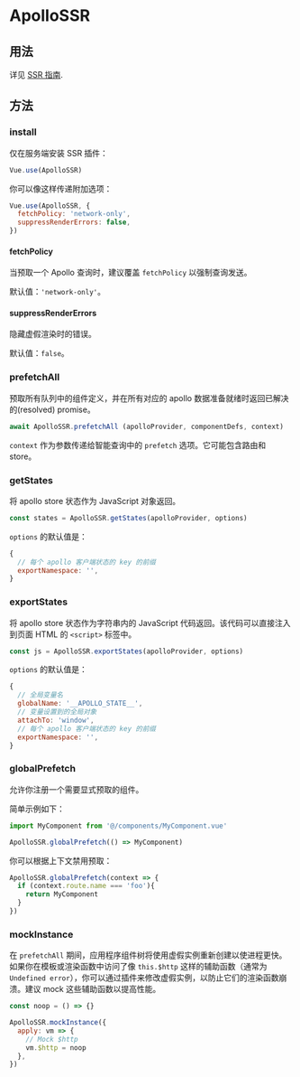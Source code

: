 # ApolloSSR

## 用法

详见 [SSR 指南](../guide/ssr.md).

## 方法

### install

仅在服务端安装 SSR 插件：

```js
Vue.use(ApolloSSR)
```

你可以像这样传递附加选项：

```js
Vue.use(ApolloSSR, {
  fetchPolicy: 'network-only',
  suppressRenderErrors: false,
})
```

#### fetchPolicy

当预取一个 Apollo 查询时，建议覆盖 `fetchPolicy` 以强制查询发送。

默认值：`'network-only'`。

#### suppressRenderErrors

隐藏虚假渲染时的错误。

默认值：`false`。

### prefetchAll

预取所有队列中的组件定义，并在所有对应的 apollo 数据准备就绪时返回已解决的(resolved) promise。

```js
await ApolloSSR.prefetchAll (apolloProvider, componentDefs, context)
```

`context` 作为参数传递给智能查询中的 `prefetch` 选项。它可能包含路由和 store。

### getStates

将 apollo store 状态作为 JavaScript 对象返回。

```js
const states = ApolloSSR.getStates(apolloProvider, options)
```

`options` 的默认值是：

```js
{
  // 每个 apollo 客户端状态的 key 的前缀
  exportNamespace: '',
}
```

### exportStates

将 apollo store 状态作为字符串内的 JavaScript 代码返回。该代码可以直接注入到页面 HTML 的 `<script>` 标签中。

```js
const js = ApolloSSR.exportStates(apolloProvider, options)
```

`options` 的默认值是：

```js
{
  // 全局变量名
  globalName: '__APOLLO_STATE__',
  // 变量设置到的全局对象
  attachTo: 'window',
  // 每个 apollo 客户端状态的 key 的前缀
  exportNamespace: '',
}
```

### globalPrefetch

允许你注册一个需要显式预取的组件。

简单示例如下：

```js
import MyComponent from '@/components/MyComponent.vue'

ApolloSSR.globalPrefetch(() => MyComponent)
```

你可以根据上下文禁用预取：

```js
ApolloSSR.globalPrefetch(context => {
  if (context.route.name === 'foo'){
    return MyComponent
  }
})
```

### mockInstance

在 `prefetchAll` 期间，应用程序组件树将使用虚假实例重新创建以使进程更快。如果你在模板或渲染函数中访问了像 `this.$http` 这样的辅助函数（通常为 `Undefined error`），你可以通过插件来修改虚假实例，以防止它们的渲染函数崩溃。建议 mock 这些辅助函数以提高性能。

```js
const noop = () => {}

ApolloSSR.mockInstance({
  apply: vm => {
    // Mock $http
    vm.$http = noop
  },
})
```
